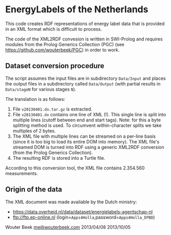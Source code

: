 # EnergyLabels of the Netherlands

This code creates RDF representations of energy label data
that is provided in an XML format which is difficult to process.

The code of the XML2RDF convesion is written in SWI-Prolog and requires
modules from the Prolog Generics Collection (PGC)
(see https://github.com/wouterbeek/PGC) in order to work.

## Dataset conversion procedure

The script assumes the input files are in subdirectory `Data/Input`
and places the output files in a subdirectory called `Data/Output`
(with partial results in `Data/stageN` for various stages `N`).

The translation is as follows:
  1. File `v20130401.dx.tar.gz` is extracted.
  2. File `v20130401.dx` contains one line of XML (!).
     This single line is split into multiple lines
     (cutoff between end and start tags).
     Note: for this a byte splitting method is used.
     To circumvent within-character splits we take multiples of 2 bytes.
  3. The XML file with multiple lines can be streamed on a per-line basis
     (since it is too big to load its entire DOM into memory).
     The XML file's streamed DOM is turned into RDF using
     a generic XML2RDF conversion (from the Prolog Generics Collection).
  4. The resulting RDF is stored into a Turtle file.

According to this conversion tool, the XML file contains
2.354.560 measurements.

## Origin of the data

The XML document was made available by the Dutch ministry:
  * https://data.overheid.nl/data/dataset/energielabels-agentschap-nl
  * ftp://ftp.ep-online.nl (login=`Apps4Holla`,password=`Apps4Holla_EPBD`)

Wouter Beek
me@wouterbeek.com
2013/04/08
2013/10/05

